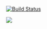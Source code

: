 [![Build Status](https://travis-ci.org/akpante3/stackoverflow-lite.svg?branch=master)](https://travis-ci.org/akpante3/stackoverflow-lite)

<img src="https://api.codeclimate.com/v1/badges/a99a88d28ad37a79dbf6/maintainability" />
